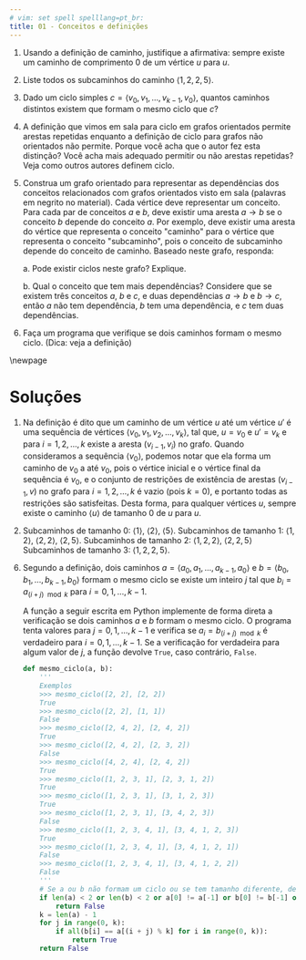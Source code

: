 ```yaml
---
# vim: set spell spelllang=pt_br:
title: 01 - Conceitos e definições
---
```


1.  Usando a definição de caminho, justifique a afirmativa: sempre existe um
    caminho de comprimento 0 de um vértice $u$ para $u$.

2.  Liste todos os subcaminhos do caminho $\langle 1, 2, 2, 5 \rangle$.

3.  Dado um ciclo simples $c = \langle v_0, v_1, \dots, v_{k-1}, v_0 \rangle$,
    quantos caminhos distintos existem que formam o mesmo ciclo que $c$?

4.  A definição que vimos em sala para ciclo em grafos orientados permite
    arestas repetidas enquanto a definição de ciclo para grafos não orientados
    não permite. Porque você acha que o autor fez esta distinção? Você acha
    mais adequado permitir ou não arestas repetidas? Veja como outros autores
    definem ciclo.

5.  Construa um grafo orientado para representar as dependências dos conceitos
    relacionados com grafos orientados visto em sala (palavras em negrito no
    material). Cada vértice deve representar um conceito. Para cada par de
    conceitos $a$ e $b$, deve existir uma aresta $a \rightarrow b$ se
    o conceito $b$ depende do conceito $a$. Por exemplo, deve existir uma
    aresta do vértice que representa o conceito "caminho" para o vértice que
    representa o conceito "subcaminho", pois o conceito de subcaminho depende
    do conceito de caminho. Baseado neste grafo, responda:

    a.  Pode existir ciclos neste grafo? Explique.

    b.  Qual o conceito que tem mais dependências? Considere que se existem
        três conceitos $a$, $b$ e $c$, e duas dependências $a \rightarrow b$
        e $b \rightarrow c$, então $a$ não tem dependência, $b$ tem uma
        dependência, e $c$ tem duas dependências.

6.  Faça um programa que verifique se dois caminhos formam o mesmo ciclo.
    (Dica: veja a definição)

\newpage

# Soluções

1.  Na definição é dito que um caminho de um vértice $u$ até um vértice $u'$
    é uma sequência de vértices $\langle v_0, v_1, v_2, \dots, v_k \rangle$,
    tal que, $u = v_0$ e $u' = v_k$ e para $i = 1, 2, \dots, k$ existe a aresta
    $(v_{i - 1}, v_i)$ no grafo. Quando consideramos a sequência $\langle v_0
    \rangle$, podemos notar que ela forma um caminho de $v_0$ a até $v_0$, pois
    o vértice inicial e o vértice final da sequência é $v_0$, e
    o conjunto de restrições de existência de arestas $(v_{i - 1}, v)$ no grafo
    para $i = 1, 2, \dots, k$ é vazio (pois $k = 0$), e portanto todas as
    restrições são satisfeitas. Desta forma, para qualquer vértices $u$, sempre
    existe o caminho $\langle u \rangle$ de tamanho $0$ de $u$ para $u$.

2. Subcaminhos de tamanho 0: $\langle 1 \rangle$, $\langle 2 \rangle$, $\langle
   5 \rangle$. Subcaminhos de tamanho 1: $\langle 1, 2 \rangle$, $\langle 2,
   2 \rangle$, $\langle 2, 5 \rangle$. Subcaminhos de tamanho 2: $\langle 1, 2,
   2 \rangle$, $\langle 2, 2, 5 \rangle$ Subcaminhos de tamanho 3: $\langle 1,
   2, 2, 5 \rangle$.

<!-- -->

6.  Segundo a definição, dois caminhos $a = \langle a_0, a_1, \dots, a_{k-1}, a_0
    \rangle$ e $b = \langle b_0, b_1, \dots, b_{k-1}, b_0 \rangle$ formam o
    mesmo ciclo se existe um inteiro $j$ tal que $b_i = a_{(i + j) \mod k}$
    para $i = 0, 1, \dots, k - 1$.

    A função a seguir escrita em Python implemente de forma direta a
    verificação se dois caminhos $a$ e $b$ formam o mesmo ciclo. O programa
    tenta valores para $j = 0, 1, \dots, k - 1$ e verifica se $a_i = b_{(i + j)
    \mod k}$ é verdadeiro para $i = 0, 1, \dots, k - 1$. Se a verificação for
    verdadeira para algum valor de $j$, a função devolve `True`, caso
    contrário, `False`.

    ```python
    def mesmo_ciclo(a, b):
        '''
        Exemplos
        >>> mesmo_ciclo([2, 2], [2, 2])
        True
        >>> mesmo_ciclo([2, 2], [1, 1])
        False
        >>> mesmo_ciclo([2, 4, 2], [2, 4, 2])
        True
        >>> mesmo_ciclo([2, 4, 2], [2, 3, 2])
        False
        >>> mesmo_ciclo([4, 2, 4], [2, 4, 2])
        True
        >>> mesmo_ciclo([1, 2, 3, 1], [2, 3, 1, 2])
        True
        >>> mesmo_ciclo([1, 2, 3, 1], [3, 1, 2, 3])
        True
        >>> mesmo_ciclo([1, 2, 3, 1], [3, 4, 2, 3])
        False
        >>> mesmo_ciclo([1, 2, 3, 4, 1], [3, 4, 1, 2, 3])
        True
        >>> mesmo_ciclo([1, 2, 3, 4, 1], [3, 4, 1, 2, 1])
        False
        >>> mesmo_ciclo([1, 2, 3, 4, 1], [3, 4, 1, 2, 2])
        False
        '''
        # Se a ou b não formam um ciclo ou se tem tamanho diferente, devolve False
        if len(a) < 2 or len(b) < 2 or a[0] != a[-1] or b[0] != b[-1] or len(a) != len(b):
            return False
        k = len(a) - 1
        for j in range(0, k):
            if all(b[i] == a[(i + j) % k] for i in range(0, k)):
                return True
        return False
    ```
